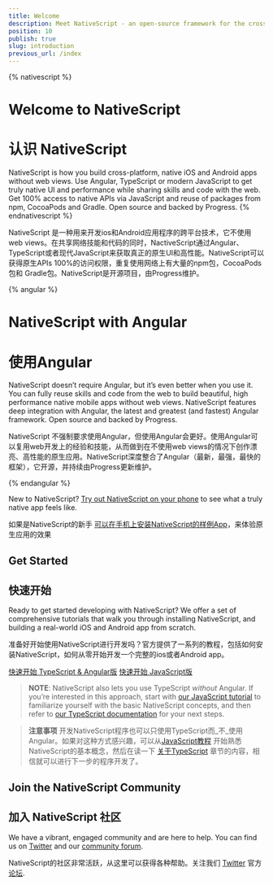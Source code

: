 ```yaml
---
title: Welcome
description: Meet NativeScript - an open-source framework for the cross-platform development of truly native apps.
position: 10
publish: true
slug: introduction
previous_url: /index
---
```


{% nativescript %}
# Welcome to NativeScript
# 认识 NativeScript
NativeScript is how you build cross-platform, native iOS and Android apps without web views. Use Angular, TypeScript or modern JavaScript to get truly native UI and performance while sharing skills and code with the web. Get 100% access to native APIs via JavaScript and reuse of packages from npm, CocoaPods and Gradle. Open source and backed by Progress.
{% endnativescript %}

NativeScript 是一种用来开发ios和Android应用程序的跨平台技术，它不使用 web views。在共享网络技能和代码的同时，NactiveScript通过Angular、TypeScript或者现代JavaScript来获取真正的原生UI和高性能。NativeScript可以获得原生APIs 100%的访问权限，重复使用网络上有大量的npm包，CocoaPods包和 Gradle包。NativeScript是开源项目，由Progress维护。

{% angular %}
# NativeScript with Angular
# 使用Angular
NativeScript doesn’t require Angular, but it’s even better when you use it. You can fully reuse skills and code from the web to build beautiful, high performance native mobile apps without web views. NativeScript features deep integration with Angular, the latest and greatest (and fastest) Angular framework. Open source and backed by Progress.

NativeScript 不强制要求使用Angular，但使用Angular会更好。使用Angular可以复用web开发上的经验和技能，从而做到在不使用web views的情况下创作漂亮、高性能的原生应用。NativeScript深度整合了Angular（最新，最强，最快的框架），它开源，并持续由Progress更新维护。

{% endangular %}

New to NativeScript? [Try out NativeScript on your phone](https://www.nativescript.org/nativescript-example-application?utm_medium=referral&utm_source=documentation&utm_campaign=getting-started) to see what a truly native app feels like.

如果是NativeScript的新手 [可以在手机上安装NativeScript的样例App](https://www.nativescript.org/nativescript-example-application?utm_medium=referral&utm_source=documentation&utm_campaign=getting-started)，来体验原生应用的效果

## Get Started

## 快速开始

Ready to get started developing with NativeScript? We offer a set of comprehensive tutorials that walk you through installing NativeScript, and building a real-world iOS and Android app from scratch.

准备好开始使用NativeScript进行开发吗？官方提供了一系列的教程，包括如何安装NativeScript，如何从零开始开发一个完整的ios或者Android app。

<div id="start-button-container">
  <a href="http://docs.nativescript.org/angular/tutorial/ng-chapter-0" class="Btn" id="ng-start-button">快速开始 TypeScript & Angular版</a>
  <a href="http://docs.nativescript.org/tutorial/chapter-0" class="Btn" id="js-start-button">快速开始 JavaScript版</a>
</div>

<script>
  // Quick script to randomize the tutorial button order
  var container = document.getElementById("start-button-container");
  var ngButton = document.getElementById("ng-start-button");
  var jsButton = document.getElementById("js-start-button");

  if (Math.floor(Math.random() * 2) == 0) {
    container.insertBefore(jsButton, ngButton);
    ngButton.style.marginTop = "1em";
    ngButton.style.marginBottom = "1em";
  } else {
    jsButton.style.marginTop = "1em";
    jsButton.style.marginBottom = "1em";
  }
</script>

> **NOTE**: NativeScript also lets you use TypeScript _without_ Angular. If you’re interested in this approach, start with [our JavaScript tutorial](http://docs.nativescript.org/tutorial/chapter-0) to familiarize yourself with the basic NativeScript concepts, and then refer to [our TypeScript documentation](https://www.nativescript.org/using-typescript-with-nativescript-when-developing-mobile-apps) for your next steps.

> **注意事项** 开发NativeScript程序也可以只使用TypeScript而_不_使用Angular。如果对这种方式感兴趣，可以从[JavaScript教程](http://docs.nativescript.org/tutorial/chapter-0) 开始熟悉NativeScript的基本概念，然后在读一下 [关于TypeScript](https://www.nativescript.org/using-typescript-with-nativescript-when-developing-mobile-apps) 章节的内容，相信就可以进行下一步的程序开发了。

## Join the NativeScript Community
## 加入 NativeScript 社区

We have a vibrant, engaged community and are here to help. You can find us on [Twitter](https://twitter.com/nativescript) and our [community forum](http://forum.nativescript.org/).

NativeScript的社区非常活跃，从这里可以获得各种帮助。关注我们
[Twitter](https://twitter.com/nativescript) 官方 [论坛](http://forum.nativescript.org/).

